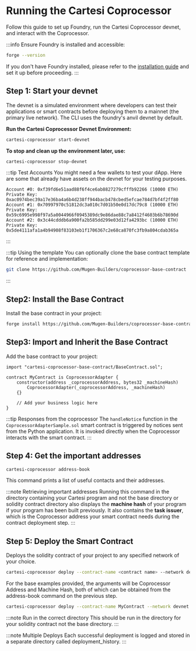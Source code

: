 # Running the Cartesi Coprocessor

Follow this guide to set up Foundry, run the Cartesi Coprocessor devnet, and interact with the Coprocessor.

:::info Ensure Foundry is installed and accessible:

```bash
forge --version
```

If you don't have Foundry installed, please refer to the [installation guide](./installation.md#install-foundry) and set it up before proceeding.
:::

## Step 1: Start your devnet

The devnet is a simulated environment where developers can test their applications or smart contracts before deploying them to a mainnet (the primary live network). The CLI uses the foundry's anvil devnet by default.

**Run the Cartesi Coprocessor Devnet Environment:**

```bash
cartesi-coprocessor start-devnet
```

**To stop and clean up the environment later, use:**

```bash
cartesi-coprocessor stop-devnet
```

:::tip Test Accounts
You might need a few wallets to test your dApp. Here are some that already have assets on the devnet for your testing purposes.

```
Account #0: 0xf39fd6e51aad88f6f4ce6ab8827279cfffb92266 (10000 ETH) Private Key: 0xac0974bec39a17e36ba4a6b4d238ff944bacb478cbed5efcae784d7bf4f2ff80
Account #1: 0x70997970c51812dc3a010c7d01b50e0d17dc79c8 (10000 ETH) Private Key: 0x59c6995e998f97a5a0044966f0945389dc9e86dae88c7a8412f4603b6b78690d
Account #2: 0x3c44cdddb6a900fa2b585dd299e03d12fa4293bc (10000 ETH) Private Key: 0x5de4111afa1a4b94908f83103eb1f1706367c2e68ca870fc3fb9a804cdab365a
```

:::

:::tip Using the template
You can optionally clone the base contract template for reference and implementation:

```bash
git clone https://github.com/Mugen-Builders/coprocessor-base-contract
```

:::

## Step2: Install the Base Contract

Install the base contract in your project:

```bash
forge install https://github.com/Mugen-Builders/coprocessor-base-contract--no-commit
```

## Step3: Import and Inherit the Base Contract

Add the base contract to your project:

```solidity
import "cartesi-coprocessor-base-contract/BaseContract.sol";

contract MyContract is CoprocessorAdapter {
    constructor(address _coprocessorAddress, bytes32 _machineHash)
        CoprocessorAdapter(_coprocessorAddress, _machineHash)
    {}

    // Add your business logic here
}
```

:::tip Responses from the coprocessor
The `handleNotice` function in the `CoprocessorAdapterSample.sol` smart contract is triggered by notices sent from the Python application. It is invoked directly when the Coprocessor interacts with the smart contract.
:::

## Step 4: Get the important addresses

```bash
cartesi-coprocessor address-book
```

This command prints a list of useful contacts and their addresses.

:::note Retrieving important addresses
Running this command in the directory containing your Cartesi program and not the base directory or solidity contract directory also displays the **machine hash** of your program if your program has been built previously. It also contains the **task issuer**, which is the Coprocessor address your smart contract needs during the contract deployment step.
:::

## Step 5: Deploy the Smart Contract

Deploys the solidity contract of your project to any specified network of your choice.

```bash
cartesi-coprocessor deploy --contract-name <contract name> --network devnet --constructor-args <arguments seperated by single space>
```

For the base examples provided, the arguments will be Coprocessor Address and Machine Hash, both of which can be obtained from the address-book command on the previous step.

```bash
cartesi-coprocessor deploy --contract-name MyContract --network devnet --constructor-args <Coprocessor Address> <Machine Hash>
```

:::note Run in the correct directory
This should be run in the directory for your solidity contract not the base directory.
:::

:::note Multiple Deploys
Each successful deployment is logged and stored in a separate directory called deployment_history.
:::
